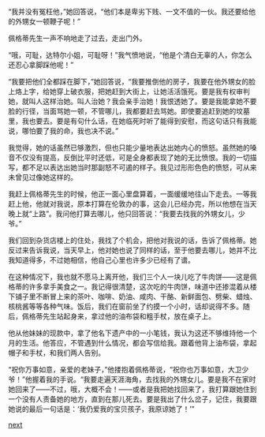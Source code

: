 
“我并没有冤枉他，”她回答说，“他们本是卑劣下贱、一文不值的一伙。我还要给他的外甥女一顿鞭子呢！”

佩格蒂先生一声不响地走了过去，走出门外。

“哦，可耻，达特尔小姐，可耻呀！”我气愤地说，“他是个清白无辜的人，你怎么还忍心拿脚踩他呢！”

“我要把他们全都踩在脚下，”她回答说，“我要推倒他的房子，我要在他外甥女的脸上烙上字，给她穿上破衣服，把她赶到大街上，让她活活饿死。要是我有权审判她，就叫人这样治她。叫人治她？我会亲手治她！我恨透她了。要是我能拿她不要脸的行径，当面骂她一顿，不管哪儿，我都要赶去骂她。即使要追赶到她的坟墓里，我也要去。要是有句什么话，在她临死时听了能得到安慰，而这句话只有我能说，哪怕要了我的命，我也决不说。”

我觉得，她的话虽然已够激烈，但也只能少量地表达出她内心的愤怒。虽然她的嗓音不仅没有提高，反倒比平时还低，可是全身都表现了她的无比愤恨。我的一切描写，都不足以表达出她当时那副怒不可遏的样子。我见过形形色色的愤怒，可从来未曾见过像她这样的。

我赶上佩格蒂先生的时候，他正一面心里盘算着，一面缓缓地往山下走去。一等我赶上他，他就对我说，原本打算在伦敦办的事，这会儿已经办完，所以他想在当天晚上就“上路”。我问他打算去哪儿，他只回答说：“我要去找我的外甥女儿，少爷。”

我们回到杂货店楼上的住处，我找了个机会，把他对我说的话，告诉了佩格蒂。她反过来告诉我说，当天早上，他对她也说了同样的话，至于他要去哪儿，她并不比我知道得多，不过她相信，他自己心里也许多少已经有了谱。

在这种情况下，我也就不愿马上离开他，我们三个人一块儿吃了牛肉饼——这是佩格蒂的许多拿手美食之一。我记得很清楚，这次吃的牛肉饼，味道中还掺混着从楼下铺子里不断冒上来的茶叶、咖啡、奶油、咸肉、干酪、新鲜面包、劈柴、蜡烛、核桃酱等等各种气味。饭后，我们在窗前坐了约摸一个小时，话却说得不多。随后，佩格蒂先生站起身来，拿过他的油布袋和粗手杖，放在桌子上。

他从他妹妹的现款中，拿了他名下遗产中的一小笔钱，我认为这还不够维持他一个月的生活。他答应，不管遇到什么情况，都会写信给我。跟着他背上油布袋，拿起帽子和手杖，和我们两人告别。

“祝你万事如意，亲爱的老妹子，”他搂抱着佩格蒂说，“祝你也万事如意，大卫少爷！”他握着我的手说。“我要走遍天涯海角，去找我的外甥女儿。要是我不在家时她回来了——不过，哦，大概不会！——或者是我把她找回来了，我打算跟她住到一个没有人责备她的地方，直到在那儿死去。要是我出了什么岔子，记住，我要跟她说的最后一句话是：‘我仍爱我的宝贝孩子，我原谅她了！’”

[next](page421.md)